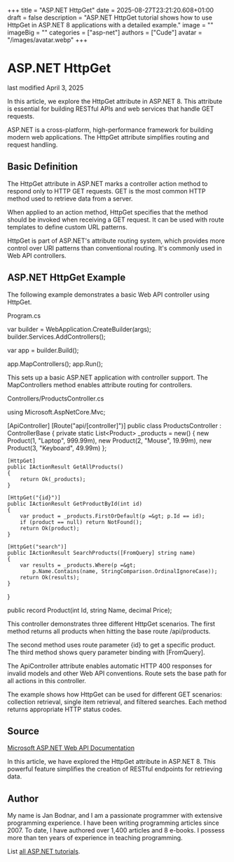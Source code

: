 +++
title = "ASP.NET HttpGet"
date = 2025-08-27T23:21:20.608+01:00
draft = false
description = "ASP.NET HttpGet tutorial shows how to use
HttpGet in ASP.NET 8 applications with a detailed example."
image = ""
imageBig = ""
categories = ["asp-net"]
authors = ["Cude"]
avatar = "/images/avatar.webp"
+++

# ASP.NET HttpGet

last modified April 3, 2025

In this article, we explore the HttpGet attribute in ASP.NET 8. This attribute
is essential for building RESTful APIs and web services that handle GET requests.

ASP.NET is a cross-platform, high-performance framework for building modern web
applications. The HttpGet attribute simplifies routing and request handling.

## Basic Definition

The HttpGet attribute in ASP.NET marks a controller action method to respond
only to HTTP GET requests. GET is the most common HTTP method used to retrieve
data from a server.

When applied to an action method, HttpGet specifies that the method should be
invoked when receiving a GET request. It can be used with route templates to
define custom URL patterns.

HttpGet is part of ASP.NET's attribute routing system, which provides more
control over URI patterns than conventional routing. It's commonly used in
Web API controllers.

## ASP.NET HttpGet Example

The following example demonstrates a basic Web API controller using HttpGet.

Program.cs
  

var builder = WebApplication.CreateBuilder(args);
builder.Services.AddControllers();

var app = builder.Build();

app.MapControllers();
app.Run();

This sets up a basic ASP.NET application with controller support. The
MapControllers method enables attribute routing for controllers.

Controllers/ProductsController.cs
  

using Microsoft.AspNetCore.Mvc;

[ApiController]
[Route("api/[controller]")]
public class ProductsController : ControllerBase
{
    private static List&lt;Product&gt; _products = new()
    {
        new Product(1, "Laptop", 999.99m),
        new Product(2, "Mouse", 19.99m),
        new Product(3, "Keyboard", 49.99m)
    };

    [HttpGet]
    public IActionResult GetAllProducts()
    {
        return Ok(_products);
    }

    [HttpGet("{id}")]
    public IActionResult GetProductById(int id)
    {
        var product = _products.FirstOrDefault(p =&gt; p.Id == id);
        if (product == null) return NotFound();
        return Ok(product);
    }

    [HttpGet("search")]
    public IActionResult SearchProducts([FromQuery] string name)
    {
        var results = _products.Where(p =&gt; 
            p.Name.Contains(name, StringComparison.OrdinalIgnoreCase));
        return Ok(results);
    }
}

public record Product(int Id, string Name, decimal Price);

This controller demonstrates three different HttpGet scenarios. The first method
returns all products when hitting the base route /api/products.

The second method uses route parameter {id} to get a specific
product. The third method shows query parameter binding with [FromQuery].

The ApiController attribute enables automatic HTTP 400 responses
for invalid models and other Web API conventions. Route sets the
base path for all actions in this controller.

The example shows how HttpGet can be used for different GET scenarios:
collection retrieval, single item retrieval, and filtered searches. Each method
returns appropriate HTTP status codes.

## Source

[Microsoft ASP.NET Web API Documentation](https://learn.microsoft.com/en-us/aspnet/core/web-api/?view=aspnetcore-8.0)

In this article, we have explored the HttpGet attribute in ASP.NET 8. This
powerful feature simplifies the creation of RESTful endpoints for retrieving data.

## Author

My name is Jan Bodnar, and I am a passionate programmer with extensive
programming experience. I have been writing programming articles since 2007.
To date, I have authored over 1,400 articles and 8 e-books. I possess more
than ten years of experience in teaching programming.

List [all ASP.NET tutorials](/all/#asp-net).